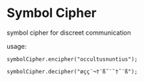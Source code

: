 Symbol Cipher
============


symbol cipher for discreet communication

usage:

`symbolCipher.encipher("occultusnuntius");`

`symbolCipher.decipher("øçç¨¬†¨ß˜¨˜†ˆ¨ß");`
